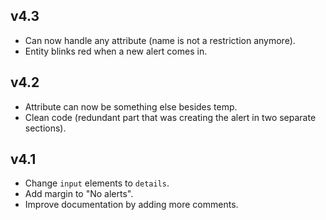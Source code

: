 ## v4.3

- Can now handle any attribute (name is not a restriction anymore).
- Entity blinks red when a new alert comes in.


## v4.2

- Attribute can now be something else besides temp.
- Clean code (redundant part that was creating the alert in two separate sections).


## v4.1

- Change `input` elements to `details`. 
- Add margin to "No alerts". 
- Improve documentation by adding more comments.